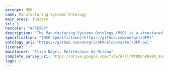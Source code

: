 ```yaml
---
acronym: MSO
name: Manufacturing Systems Ontology
main_areas: Inustry
trl: 5
hexcolor: "#FFE593"
description: "The Manufacturing Systems Ontology (MSO) is a structured representation of the domain of manufacturing systems and logistics systems, based on object-oriented methodology. The modelling method defines the system by addressing four main different aspects s eparately: the physical aspect, the technological aspect, the control aspect and the visualization aspect."
specification: "[MSO Specifiction](https://github.com/enegri/OFM)"
ontology_uri: "https://github.com/enegri/OFM/blob/master/OFM.owl"
license: "-"
maintainer: "Elisa Negri, Politecnico di Milano"
complete_survey_uri: https://drive.google.com/file/d/1lrWfRQXhV6kBX_9umzaIkC6ykxaOHQbT/view?usp=sharing 
logo: /
---
```

